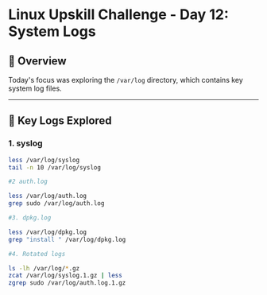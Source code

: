 # Linux Upskill Challenge - Day 12: System Logs

## 🧠 Overview

Today's focus was exploring the `/var/log` directory, which contains key system log files.

---

## 📂 Key Logs Explored

### 1. syslog

```bash
less /var/log/syslog
tail -n 10 /var/log/syslog

#2 auth.log

less /var/log/auth.log
grep sudo /var/log/auth.log

#3. dpkg.log

less /var/log/dpkg.log
grep "install " /var/log/dpkg.log

#4. Rotated logs

ls -lh /var/log/*.gz
zcat /var/log/syslog.1.gz | less
zgrep sudo /var/log/auth.log.1.gz

